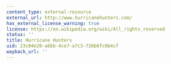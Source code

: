```yaml
---
content_type: external-resource
external_url: http://www.hurricanehunters.com/
has_external_license_warning: true
license: https://en.wikipedia.org/wiki/All_rights_reserved
status: ''
title: Hurricane Hunters
uid: 23c04e20-a6bb-4ce7-a7c3-726b6fc0b4cf
wayback_url: ''
---
```

